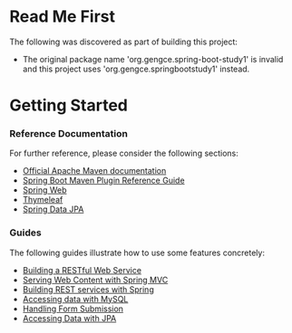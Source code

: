 # Read Me First
The following was discovered as part of building this project:

* The original package name 'org.gengce.spring-boot-study1' is invalid and this project uses 'org.gengce.springbootstudy1' instead.

# Getting Started

### Reference Documentation
For further reference, please consider the following sections:

* [Official Apache Maven documentation](https://maven.apache.org/guides/index.html)
* [Spring Boot Maven Plugin Reference Guide](https://docs.spring.io/spring-boot/docs/2.2.4.RELEASE/maven-plugin/)
* [Spring Web](https://docs.spring.io/spring-boot/docs/2.2.4.RELEASE/reference/htmlsingle/#boot-features-developing-web-applications)
* [Thymeleaf](https://docs.spring.io/spring-boot/docs/2.2.4.RELEASE/reference/htmlsingle/#boot-features-spring-mvc-template-engines)
* [Spring Data JPA](https://docs.spring.io/spring-boot/docs/2.2.4.RELEASE/reference/htmlsingle/#boot-features-jpa-and-spring-data)

### Guides
The following guides illustrate how to use some features concretely:

* [Building a RESTful Web Service](https://spring.io/guides/gs/rest-service/)
* [Serving Web Content with Spring MVC](https://spring.io/guides/gs/serving-web-content/)
* [Building REST services with Spring](https://spring.io/guides/tutorials/bookmarks/)
* [Accessing data with MySQL](https://spring.io/guides/gs/accessing-data-mysql/)
* [Handling Form Submission](https://spring.io/guides/gs/handling-form-submission/)
* [Accessing Data with JPA](https://spring.io/guides/gs/accessing-data-jpa/)

